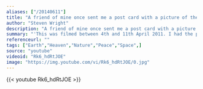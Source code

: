```yaml
---
aliases: ["/20140611"]
title: "A friend of mine once sent me a post card with a picture of the entire planet Earth taken from space. On the back it said, 'Wish you were here."
author: "Steven Wright"
description: "A friend of mine once sent me a post card with a picture of the entire planet Earth taken from space. On the back it said, 'Wish you were here. - Steven Wright quotes from GetInspired365.com"
summary: "'This was filmed between 4th and 11th April 2011. I had the pleasure of visiting El Teide. Spain´s highest mountain @(3718m) is one of the best places in the world to photograph the stars and is also the location of Teide Observatories, considered to be one of the world´s best observatories. The goal was to capture the beautiful Milky Way galaxy along with one of the most amazing mountains I know El Teide. Please support the artist here: itunes.apple.com/?us/?album/?una-mattina­/?id217799399"
referenceurl: ""
tags: ["Earth","Heaven","Nature","Peace","Space",]
source: "youtube"
videoid: "Rk6_hdRtJOE"
image: "https://img.youtube.com/vi/Rk6_hdRtJOE/0.jpg"
---
```


{{< youtube Rk6_hdRtJOE >}}
